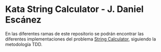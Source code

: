 # Kata String Calculator - J. Daniel Escánez

En las diferentes ramas de este repositorio se podrán encontrar las diferentes implementaciones del problema [String Calculator](https://osherove.com/tdd-kata-1), siguiendo la metodología TDD.
